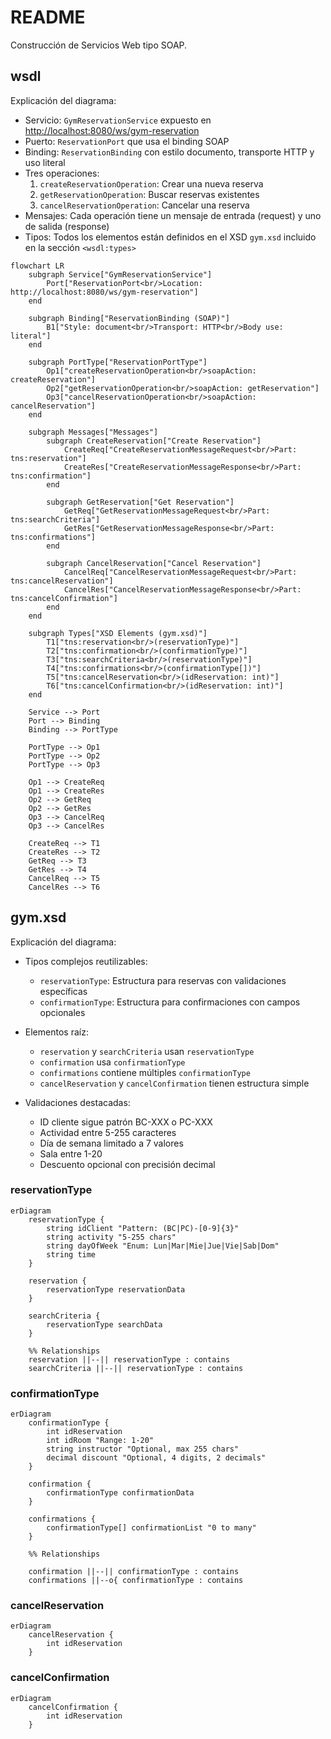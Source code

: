 # README

Construcción de Servicios Web tipo SOAP.

## wsdl

Explicación del diagrama:

- Servicio: `GymReservationService` expuesto en <http://localhost:8080/ws/gym-reservation>
- Puerto: `ReservationPort` que usa el binding SOAP
- Binding: `ReservationBinding` con estilo documento, transporte HTTP y uso literal
- Tres operaciones:
  1. `createReservationOperation`: Crear una nueva reserva
  2. `getReservationOperation`: Buscar reservas existentes
  3. `cancelReservationOperation`: Cancelar una reserva
- Mensajes: Cada operación tiene un mensaje de entrada (request) y uno de salida (response)
- Tipos: Todos los elementos están definidos en el XSD `gym.xsd` incluido en la sección `<wsdl:types>`

```mermaid
flowchart LR
    subgraph Service["GymReservationService"]
        Port["ReservationPort<br/>Location: http://localhost:8080/ws/gym-reservation"]
    end
    
    subgraph Binding["ReservationBinding (SOAP)"]
        B1["Style: document<br/>Transport: HTTP<br/>Body use: literal"]
    end
    
    subgraph PortType["ReservationPortType"]
        Op1["createReservationOperation<br/>soapAction: createReservation"]
        Op2["getReservationOperation<br/>soapAction: getReservation"]
        Op3["cancelReservationOperation<br/>soapAction: cancelReservation"]
    end
    
    subgraph Messages["Messages"]
        subgraph CreateReservation["Create Reservation"]
            CreateReq["CreateReservationMessageRequest<br/>Part: tns:reservation"]
            CreateRes["CreateReservationMessageResponse<br/>Part: tns:confirmation"]
        end
        
        subgraph GetReservation["Get Reservation"]
            GetReq["GetReservationMessageRequest<br/>Part: tns:searchCriteria"]
            GetRes["GetReservationMessageResponse<br/>Part: tns:confirmations"]
        end
        
        subgraph CancelReservation["Cancel Reservation"]
            CancelReq["CancelReservationMessageRequest<br/>Part: tns:cancelReservation"]
            CancelRes["CancelReservationMessageResponse<br/>Part: tns:cancelConfirmation"]
        end
    end
    
    subgraph Types["XSD Elements (gym.xsd)"]
        T1["tns:reservation<br/>(reservationType)"]
        T2["tns:confirmation<br/>(confirmationType)"]
        T3["tns:searchCriteria<br/>(reservationType)"]
        T4["tns:confirmations<br/>(confirmationType[])"]
        T5["tns:cancelReservation<br/>(idReservation: int)"]
        T6["tns:cancelConfirmation<br/>(idReservation: int)"]
    end
    
    Service --> Port
    Port --> Binding
    Binding --> PortType
    
    PortType --> Op1
    PortType --> Op2
    PortType --> Op3
    
    Op1 --> CreateReq
    Op1 --> CreateRes
    Op2 --> GetReq
    Op2 --> GetRes
    Op3 --> CancelReq
    Op3 --> CancelRes
    
    CreateReq --> T1
    CreateRes --> T2
    GetReq --> T3
    GetRes --> T4
    CancelReq --> T5
    CancelRes --> T6
```

## gym.xsd

Explicación del diagrama:

- Tipos complejos reutilizables:
  - `reservationType`: Estructura para reservas con validaciones específicas
  - `confirmationType`: Estructura para confirmaciones con campos opcionales

- Elementos raíz:
  - `reservation` y `searchCriteria` usan `reservationType`
  - `confirmation` usa `confirmationType`
  - `confirmations` contiene múltiples `confirmationType`
  - `cancelReservation` y `cancelConfirmation` tienen estructura simple

- Validaciones destacadas:
  - ID cliente sigue patrón BC-XXX o PC-XXX
  - Actividad entre 5-255 caracteres
  - Día de semana limitado a 7 valores
  - Sala entre 1-20
  - Descuento opcional con precisión decimal

### reservationType

```mermaid
erDiagram
    reservationType {
        string idClient "Pattern: (BC|PC)-[0-9]{3}"
        string activity "5-255 chars"
        string dayOfWeek "Enum: Lun|Mar|Mie|Jue|Vie|Sab|Dom"
        string time
    }
    
    reservation {
        reservationType reservationData
    }
    
    searchCriteria {
        reservationType searchData
    }

    %% Relationships
    reservation ||--|| reservationType : contains
    searchCriteria ||--|| reservationType : contains
```

### confirmationType

```mermaid
erDiagram
    confirmationType {
        int idReservation
        int idRoom "Range: 1-20"
        string instructor "Optional, max 255 chars"
        decimal discount "Optional, 4 digits, 2 decimals"
    }
    
    confirmation {
        confirmationType confirmationData
    }
    
    confirmations {
        confirmationType[] confirmationList "0 to many"
    }
    
    %% Relationships
 
    confirmation ||--|| confirmationType : contains
    confirmations ||--o{ confirmationType : contains
```

### cancelReservation

```mermaid
erDiagram
    cancelReservation {
        int idReservation
    }
```

### cancelConfirmation

```mermaid
erDiagram
    cancelConfirmation {
        int idReservation
    }
```
